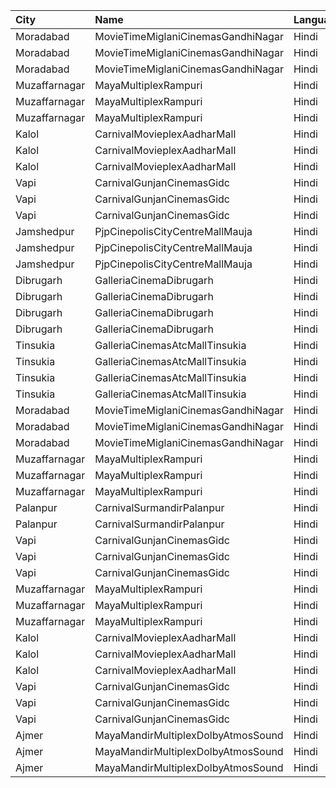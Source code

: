 | City          | Name                               | Language |  Time | Type            | Price | Capacity | Booked |
| :------------ | :--------------------------------- | :------- | ----: | :-------------- | ----: | -------: | -----: |
| Moradabad     | MovieTimeMiglaniCinemasGandhiNagar | Hindi    | 12:00 | Platinum        |  299₹ |        5 |      0 |
| Moradabad     | MovieTimeMiglaniCinemasGandhiNagar | Hindi    | 12:00 | Gold            |  159₹ |       58 |      2 |
| Moradabad     | MovieTimeMiglaniCinemasGandhiNagar | Hindi    | 12:00 | Silver          |  159₹ |       56 |      0 |
| Muzaffarnagar | MayaMultiplexRampuri               | Hindi    | 12:15 | Platinumclass   |  110₹ |       45 |     26 |
| Muzaffarnagar | MayaMultiplexRampuri               | Hindi    | 12:15 | Goldclass       |   90₹ |      167 |     85 |
| Muzaffarnagar | MayaMultiplexRampuri               | Hindi    | 12:15 | Silverclass     |   70₹ |       48 |     24 |
| Kalol         | CarnivalMovieplexAadharMall        | Hindi    | 13:00 | SilverOffline   |  100₹ |       48 |     24 |
| Kalol         | CarnivalMovieplexAadharMall        | Hindi    | 13:00 | GoldOffline     |  130₹ |      315 |    157 |
| Kalol         | CarnivalMovieplexAadharMall        | Hindi    | 13:00 | PlatinumOffline |  140₹ |       15 |      8 |
| Vapi          | CarnivalGunjanCinemasGidc          | Hindi    | 13:00 | PlatinumOffline |  150₹ |       85 |      0 |
| Vapi          | CarnivalGunjanCinemasGidc          | Hindi    | 13:00 | GoldOffline     |  150₹ |       55 |      0 |
| Vapi          | CarnivalGunjanCinemasGidc          | Hindi    | 13:00 | Silver          |  150₹ |       58 |      0 |
| Jamshedpur    | PjpCinepolisCityCentreMallMauja    | Hindi    | 13:15 | Normal          |  160₹ |       11 |      0 |
| Jamshedpur    | PjpCinepolisCityCentreMallMauja    | Hindi    | 13:15 | Executive       |  180₹ |       16 |      0 |
| Jamshedpur    | PjpCinepolisCityCentreMallMauja    | Hindi    | 13:15 | Premium         |  200₹ |       29 |     18 |
| Dibrugarh     | GalleriaCinemaDibrugarh            | Hindi    | 14:45 | Business        |  340₹ |       16 |      8 |
| Dibrugarh     | GalleriaCinemaDibrugarh            | Hindi    | 14:45 | Silver          |  100₹ |       58 |     29 |
| Dibrugarh     | GalleriaCinemaDibrugarh            | Hindi    | 14:45 | Gold            |  190₹ |       59 |     30 |
| Dibrugarh     | GalleriaCinemaDibrugarh            | Hindi    | 14:45 | Executive       |  240₹ |       94 |     47 |
| Tinsukia      | GalleriaCinemasAtcMallTinsukia     | Hindi    | 15:00 | Business        |  290₹ |       14 |      7 |
| Tinsukia      | GalleriaCinemasAtcMallTinsukia     | Hindi    | 15:00 | Silver          |  100₹ |       34 |     18 |
| Tinsukia      | GalleriaCinemasAtcMallTinsukia     | Hindi    | 15:00 | Gold            |  190₹ |       66 |     33 |
| Tinsukia      | GalleriaCinemasAtcMallTinsukia     | Hindi    | 15:00 | Platinum        |  240₹ |      123 |     61 |
| Moradabad     | MovieTimeMiglaniCinemasGandhiNagar | Hindi    | 15:00 | Platinum        |  299₹ |        5 |      0 |
| Moradabad     | MovieTimeMiglaniCinemasGandhiNagar | Hindi    | 15:00 | Gold            |  159₹ |       58 |      6 |
| Moradabad     | MovieTimeMiglaniCinemasGandhiNagar | Hindi    | 15:00 | Silver          |  159₹ |       56 |      0 |
| Muzaffarnagar | MayaMultiplexRampuri               | Hindi    | 15:15 | Platinumclass   |  110₹ |       45 |     26 |
| Muzaffarnagar | MayaMultiplexRampuri               | Hindi    | 15:15 | Goldclass       |   90₹ |      167 |     85 |
| Muzaffarnagar | MayaMultiplexRampuri               | Hindi    | 15:15 | Silverclass     |   70₹ |       48 |     24 |
| Palanpur      | CarnivalSurmandirPalanpur          | Hindi    | 15:30 | Balcony         |  130₹ |      215 |    109 |
| Palanpur      | CarnivalSurmandirPalanpur          | Hindi    | 15:30 | FirstClass      |  130₹ |      256 |    128 |
| Vapi          | CarnivalGunjanCinemasGidc          | Hindi    | 15:45 | PlatinumOffline |  150₹ |       85 |      0 |
| Vapi          | CarnivalGunjanCinemasGidc          | Hindi    | 15:45 | GoldOffline     |  150₹ |       55 |      0 |
| Vapi          | CarnivalGunjanCinemasGidc          | Hindi    | 15:45 | Silver          |  150₹ |       58 |      0 |
| Muzaffarnagar | MayaMultiplexRampuri               | Hindi    | 18:15 | Platinumclass   |  110₹ |       45 |     26 |
| Muzaffarnagar | MayaMultiplexRampuri               | Hindi    | 18:15 | Goldclass       |   90₹ |      167 |     85 |
| Muzaffarnagar | MayaMultiplexRampuri               | Hindi    | 18:15 | Silverclass     |   70₹ |       48 |     24 |
| Kalol         | CarnivalMovieplexAadharMall        | Hindi    | 18:30 | SilverOffline   |  100₹ |       48 |     24 |
| Kalol         | CarnivalMovieplexAadharMall        | Hindi    | 18:30 | GoldOffline     |  130₹ |      315 |    157 |
| Kalol         | CarnivalMovieplexAadharMall        | Hindi    | 18:30 | PlatinumOffline |  140₹ |       15 |      8 |
| Vapi          | CarnivalGunjanCinemasGidc          | Hindi    | 18:30 | PlatinumOffline |  150₹ |       85 |      0 |
| Vapi          | CarnivalGunjanCinemasGidc          | Hindi    | 18:30 | GoldOffline     |  150₹ |       55 |      0 |
| Vapi          | CarnivalGunjanCinemasGidc          | Hindi    | 18:30 | Silver          |  150₹ |       58 |      0 |
| Ajmer         | MayaMandirMultiplexDolbyAtmosSound | Hindi    | 19:00 | ClubA           |  112₹ |       20 |      0 |
| Ajmer         | MayaMandirMultiplexDolbyAtmosSound | Hindi    | 19:00 | ClubB           |  112₹ |       20 |     20 |
| Ajmer         | MayaMandirMultiplexDolbyAtmosSound | Hindi    | 19:00 | Premium         |   90₹ |      160 |     49 |